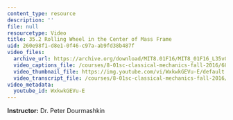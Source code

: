 ```yaml
---
content_type: resource
description: ''
file: null
resourcetype: Video
title: 35.2 Rolling Wheel in the Center of Mass Frame
uid: 260e98f1-d8e1-0f46-c97a-ab9fd38b487f
video_files:
  archive_url: https://archive.org/download/MIT8.01F16/MIT8_01F16_L35v02_360p.mp4
  video_captions_file: /courses/8-01sc-classical-mechanics-fall-2016/68d9a6e13c2b5deb9d3092d62fae8f78_WxkwkGEVu-E.vtt
  video_thumbnail_file: https://img.youtube.com/vi/WxkwkGEVu-E/default.jpg
  video_transcript_file: /courses/8-01sc-classical-mechanics-fall-2016/60368eec56f805088b4c838e47176cf1_WxkwkGEVu-E.pdf
video_metadata:
  youtube_id: WxkwkGEVu-E
---
```


**Instructor:** Dr. Peter Dourmashkin